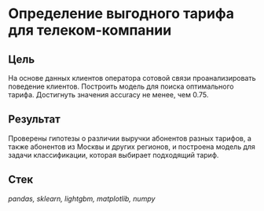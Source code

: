 # Определение выгодного тарифа для телеком-компании

## Цель
На основе данных клиентов оператора сотовой связи проанализировать поведение клиентов. Построить модель для поиска оптимального тарифа. Достигнуть значения accuracy не менее, чем 0.75.

## Результат
Проверены гипотезы о различии выручки абонентов разных тарифов, а также абонентов из Москвы и других регионов, и построена модель для задачи классификации, которая выбирает подходящий тариф.

## Стек
*pandas, sklearn, lightgbm, matplotlib, numpy*

